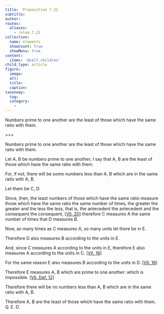 ```yaml
---
title:  Proposition 7.21
subtitle: 
author:
routes:
  aliases:
    - /elem.7.21
collection:
  name: elements
  showCount: true
  showMenu: true
content:
  items: '@self.children'
child_type: article
figure:
  image:
  alt:
  title:
  caption:
taxonomy:
  tag:
  category:
    - 
---
```


<p>
       <hi rend="ital">Numbers prime to one another are the least of those which have the same ratio with them.</hi>
      </p>

===

<p>
       <span class="ital">Numbers prime to one another are the least of those which have the same ratio with them.</span>
      </p>

<p>Let <span class="ital">A</span>, <span class="ital">B</span> be numbers prime to one another; I say that <span class="ital">A</span>, <span class="ital">B</span> are the least of those which have the same ratio with them. </p>

<p>For, if not, there will be some numbers less than <span class="ital">A</span>, <span class="ital">B</span> which are in the same ratio with <span class="ital">A</span>, <span class="ital">B</span>. 
      </p>

<p>Let them be <span class="ital">C</span>, <span class="ital">D</span>. </p>

<p>Since, then, the least numbers of those which have the same ratio measure those which have the same ratio the same number of times, the greater the greater and the less the less, that is, the antecedent the antecedent and the consequent the consequent, [<a href="/elem.7.20">VII. 20</a>] therefore <span class="ital">C</span> measures <span class="ital">A</span> the same number of times that <span class="ital">D</span> measures <span class="ital">B</span>. </p>

<p>Now, as many times as <span class="ital">C</span> measures <span class="ital">A</span>, so many units let there be in <span class="ital">E</span>. </p>

<p>Therefore <span class="ital">D</span> also measures <span class="ital">B</span> according to the units in <span class="ital">E</span>. <pb n="323"/></p>

<p>And, since <span class="ital">C</span> measures <span class="ital">A</span> according to the units in <span class="ital">E</span>, therefore <span class="ital">E</span> also measures <span class="ital">A</span> according to the units in <span class="ital">C</span>. [<a href="/elem.7.16">VII. 16</a>] </p>

<p>For the same reason <span class="ital">E</span> also measures <span class="ital">B</span> according to the units in <span class="ital">D</span>. [<a href="/elem.7.16">VII. 16</a>] </p>

<p>Therefore <span class="ital">E</span> measures <span class="ital">A</span>, <span class="ital">B</span> which are prime to one another: which is impossible. [<a href="/elem.7.def.12">VII. Def. 12</a>] </p>

<p>Therefore there will be no numbers less than <span class="ital">A</span>, <span class="ital">B</span> which are in the same ratio with <span class="ital">A</span>, <span class="ital">B</span>. </p>

<p>Therefore <span class="ital">A</span>, <span class="ital">B</span> are the least of those which have the same ratio with them. Q. E. D.</p>
